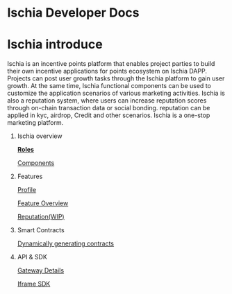 # Ischia Developer Docs

# Ischia introduce

Ischia is an incentive points platform that enables project parties to build their own incentive applications for points ecosystem on Ischia DAPP. Projects can post user growth tasks through the Ischia platform to gain user growth. At the same time, Ischia functional components can be used to customize the application scenarios of various marketing activities. Ischia is also a reputation system, where users can increase reputation scores through on-chain transaction data or social bonding. reputation can be applied in kyc, airdrop, Credit and other scenarios. Ischia is a one-stop marketing platform.

1. Ischia overview
    
    [**Roles**](Ischia%20Developer%20Docs%20884685acaaac4f75b51f347a47a39864/Roles%20c0359d86b7bf422a8f2de9e460c38576.md)
    
    [Components](Ischia%20Developer%20Docs%20884685acaaac4f75b51f347a47a39864/Components%2002b9b1950bf44ae6b386f0c640cb04d9.md)
    
2. Features
    
    [Profile](Ischia%20Developer%20Docs%20884685acaaac4f75b51f347a47a39864/Profile%20e90e3bb2268c490590af7d240fcca195.md)
    
    [Feature Overview](Ischia%20Developer%20Docs%20884685acaaac4f75b51f347a47a39864/Feature%20Overview%202bcf61c87af245a08da487ea828d799e.md)
    
    [Reputation(WIP)](Ischia%20Developer%20Docs%20884685acaaac4f75b51f347a47a39864/Reputation(WIP)%203cc0842affe84ecfb72405fef7be1391.md)
    
3. Smart Contracts
    
    [Dynamically generating contracts](Ischia%20Developer%20Docs%20884685acaaac4f75b51f347a47a39864/Dynamically%20generating%20contracts%20b62d7db522ac43b48dcaa3622c0c5df1.md)
    
4. API & SDK
    
    [Gateway Details](Ischia%20Developer%20Docs%20884685acaaac4f75b51f347a47a39864/Gateway%20Details%201369239bfdac4aeca20939120d3b1edd.md)
    
    [Iframe SDK](Ischia%20Developer%20Docs%20884685acaaac4f75b51f347a47a39864/Iframe%20SDK%2083eaae62b62c47a1b4908be39a8f2c63.md)